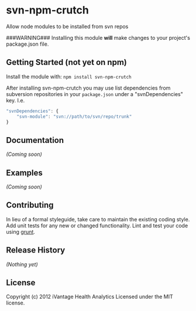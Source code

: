 # svn-npm-crutch

Allow node modules to be installed from svn repos

###WARNING###
Installing this module **will** make changes to your project's package.json
file.

## Getting Started (not yet on npm)
Install the module with: `npm install svn-npm-crutch`

After installing svn-npm-crutch you may use list dependencies from subversion
repositories in your `package.json` under a "svnDependencies" key. I.e.

```javascript
"svnDependencies": {
	"svn-module": "svn://path/to/svn/repo/trunk"
}
```

## Documentation
_(Coming soon)_

## Examples
_(Coming soon)_

## Contributing
In lieu of a formal styleguide, take care to maintain the existing coding style.
Add unit tests for any new or changed functionality. Lint and test your code
using [grunt](http://gruntjs.com/).

## Release History
_(Nothing yet)_

## License
Copyright (c) 2012 iVantage Health Analytics
Licensed under the MIT license.
